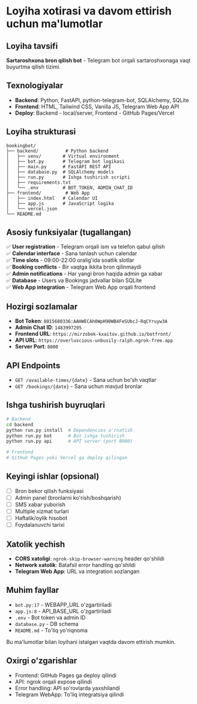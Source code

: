 # Loyiha xotirasi va davom ettirish uchun ma'lumotlar

## Loyiha tavsifi
**Sartaroshxona bron qilish bot** - Telegram bot orqali sartaroshxonaga vaqt buyurtma qilish tizimi.

## Texnologiyalar
- **Backend**: Python, FastAPI, python-telegram-bot, SQLAlchemy, SQLite
- **Frontend**: HTML, Tailwind CSS, Vanilla JS, Telegram Web App API
- **Deploy**: Backend - local/server, Frontend - GitHub Pages/Vercel

## Loyiha strukturasi
```
bookingbot/
├── backend/          # Python backend
│   ├── venv/        # Virtual environment
│   ├── bot.py       # Telegram bot logikasi
│   ├── main.py      # FastAPI REST API
│   ├── database.py  # SQLAlchemy models
│   ├── run.py       # Ishga tushirish scripti
│   ├── requirements.txt
│   └── .env         # BOT_TOKEN, ADMIN_CHAT_ID
├── frontend/         # Web App
│   ├── index.html   # Calendar UI
│   ├── app.js       # JavaScript logika
│   └── vercel.json
└── README.md
```

## Asosiy funksiyalar (tugallangan)
✅ **User registration** - Telegram orqali ism va telefon qabul qilish  
✅ **Calendar interface** - Sana tanlash uchun calendar  
✅ **Time slots** - 09:00-22:00 oralig'ida soatlik slotlar  
✅ **Booking conflicts** - Bir vaqtga ikkita bron qilinmaydi  
✅ **Admin notifications** - Har yangi bron haqida admin ga xabar  
✅ **Database** - Users va Bookings jadvallar bilan SQLite  
✅ **Web App integration** - Telegram Web App orqali frontend  

## Hozirgi sozlamalar
- **Bot Token**: `8015680336:AAHWECAh0WpH90WB4FeSUbcJ-RqCYruyw3A`
- **Admin Chat ID**: `1483997295` 
- **Frontend URL**: `https://mirzobek-kxaitov.github.io/botfront/`
- **API URL**: `https://overluscious-unbusily-ralph.ngrok-free.app`
- **Server Port**: `8000`

## API Endpoints
- `GET /available-times/{date}` - Sana uchun bo'sh vaqtlar
- `GET /bookings/{date}` - Sana uchun mavjud bronlar

## Ishga tushirish buyruqlari
```bash
# Backend
cd backend
python run.py install  # Dependencies o'rnatish  
python run.py bot      # Bot ishga tushirish
python run.py api      # API server (port 8000)

# Frontend
# GitHub Pages yoki Vercel ga deploy qilingan
```

## Keyingi ishlar (opsional)
- [ ] Bron bekor qilish funksiyasi
- [ ] Admin panel (bronlarni ko'rish/boshqarish)
- [ ] SMS xabar yuborish
- [ ] Multiple xizmat turlari
- [ ] Haftalik/oylik hisobot
- [ ] Foydalanuvchi tarixi

## Xatolik yechish
- **CORS xatoligi**: `ngrok-skip-browser-warning` header qo'shildi
- **Network xatolik**: Batafsil error handling qo'shildi
- **Telegram Web App**: URL va integration sozlangan

## Muhim fayllar
- `bot.py:17` - WEBAPP_URL o'zgartiriladi
- `app.js:8` - API_BASE_URL o'zgartiriladi  
- `.env` - Bot token va admin ID
- `database.py` - DB schema
- `README.md` - To'liq yo'riqnoma

Bu ma'lumotlar bilan loyihani istalgan vaqtda davom ettirish mumkin.

## Oxirgi o'zgarishlar
- Frontend: GitHub Pages ga deploy qilindi
- API: ngrok orqali expose qilindi
- Error handling: API so'rovlarda yaxshilandi
- Telegram WebApp: To'liq integratsiya qilindi